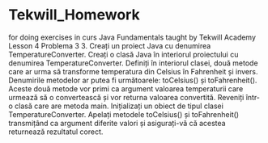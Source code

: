 # Tekwill_Homework
for doing exercises in curs  Java Fundamentals taught by Tekwill Academy
Lesson 4 
Problema 3
3.	Creați un proiect Java cu denumirea TemperatureConverter. Creați o clasă Java în interiorul proiectului cu denumirea TemperatureConverter. 
Definiți în interiorul clasei, două metode care ar urma să transforme temperatura din Celsius în Fahrenheit și invers. Denumirile metodelor ar putea fi următoarele: toCelsius() și toFahrenheit().
Aceste două metode vor primi ca argument valoarea temperaturii care urmează să o convertească și vor returna valoarea convertită.
Reveniți într-o clasă care are metoda main. Inițializați un obiect de tipul clasei TemperatureConverter.
Apelați metodele toCelsius() și toFahrenheit() transmițând ca argument diferite valori și asigurați-vă că acestea returnează rezultatul corect.
